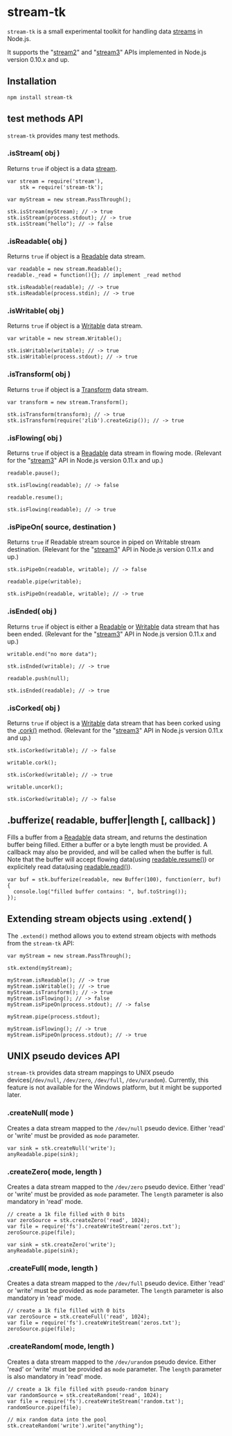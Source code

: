 stream-tk
==============

`stream-tk` is a small experimental toolkit for handling data [streams](http://nodejs.org/api/stream.html) in Node.js.

It supports the "[stream2](http://blog.nodejs.org/2012/12/20/streams2/)" and "[stream3](https://github.com/joyent/node/commit/0f8de5e1f96a07fa6de837378d29ac5f2719ec60)" APIs implemented in Node.js version 0.10.x and up.


## Installation

    npm install stream-tk


## test methods API

`stream-tk` provides many test methods.

### .isStream( obj )

Returns `true` if object is a data [stream](http://nodejs.org/api/stream.html).

    var stream = require('stream'),
        stk = require('stream-tk');
        
    var myStream = new stream.PassThrough();
    
    stk.isStream(myStream); // -> true
    stk.isStream(process.stdout); // -> true
    stk.isStream("hello"); // -> false
    
### .isReadable( obj )

Returns `true` if object is a [Readable](http://nodejs.org/api/stream.html#stream_class_stream_readable) data stream.
    
    var readable = new stream.Readable();
    readable._read = function(){}; // implement _read method
    
    stk.isReadable(readable); // -> true
    stk.isReadable(process.stdin); // -> true

### .isWritable( obj )

Returns `true` if object is a [Writable](http://nodejs.org/api/stream.html#stream_class_stream_writable) data stream.

    var writable = new stream.Writable();
    
    stk.isWritable(writable); // -> true
    stk.isWritable(process.stdout); // -> true
    
### .isTransform( obj )

Returns `true` if object is a [Transform](http://nodejs.org/api/stream.html#stream_class_stream_transform) data stream.

    var transform = new stream.Transform();
    
    stk.isTransform(transform); // -> true
    stk.isTransform(require('zlib').createGzip()); // -> true
    
### .isFlowing( obj )

Returns `true` if object is a [Readable](http://nodejs.org/api/stream.html#stream_class_stream_readable) data stream in flowing mode.
(Relevant for the "[stream3](https://github.com/joyent/node/commit/0f8de5e1f96a07fa6de837378d29ac5f2719ec60)" API in Node.js version 0.11.x and up.)

    readable.pause();
    
    stk.isFlowing(readable); // -> false
    
    readable.resume();
    
    stk.isFlowing(readable); // -> true
    
### .isPipeOn( source, destination )

Returns `true` if Readable stream source in piped on Writable stream destination.
(Relevant for the "[stream3](https://github.com/joyent/node/commit/0f8de5e1f96a07fa6de837378d29ac5f2719ec60)" API in Node.js version 0.11.x and up.)

    stk.isPipeOn(readable, writable); // -> false
    
    readable.pipe(writable);
    
    stk.isPipeOn(readable, writable); // -> true
    
### .isEnded( obj )

Returns `true` if object is either a [Readable](http://nodejs.org/api/stream.html#stream_class_stream_readable)
or [Writable](http://nodejs.org/api/stream.html#stream_class_stream_writable) data stream that has been ended.
(Relevant for the "[stream3](https://github.com/joyent/node/commit/0f8de5e1f96a07fa6de837378d29ac5f2719ec60)" API in Node.js version 0.11.x and up.)

    writable.end("no more data");
    
    stk.isEnded(writable); // -> true
    
    readable.push(null);
    
    stk.isEnded(readable); // -> true
    
### .isCorked( obj )

Returns `true` if object is a [Writable](http://nodejs.org/api/stream.html#stream_class_stream_writable) data stream that has been corked using the [.cork()](http://nodejs.org/docs/v0.11.9/api/stream.html#stream_writable_cork) method.
(Relevant for the "[stream3](https://github.com/joyent/node/commit/0f8de5e1f96a07fa6de837378d29ac5f2719ec60)" API in Node.js version 0.11.x and up.)

    stk.isCorked(writable); // -> false
    
    writable.cork();
    
    stk.isCorked(writable); // -> true
    
    writable.uncork();
    
    stk.isCorked(writable); // -> false
    
## .bufferize( readable, buffer|length [, callback] )

Fills a buffer from a [Readable](http://nodejs.org/api/stream.html#stream_class_stream_readable) data stream, and returns the destination buffer being filled. Either a buffer or a byte length must be provided. A callback may also be provided, and will be called when the buffer is full. Note that the buffer will accept flowing data(using [readable.resume()](http://nodejs.org/api/stream.html#stream_readable_resume)) or explicitely read data(using [readable.read()](http://nodejs.org/api/stream.html#stream_readable_read_size)).

    var buf = stk.bufferize(readable, new Buffer(100), function(err, buf) {
      console.log("filled buffer contains: ", buf.toString());
    });
    
## Extending stream objects using .extend( )

The `.extend()` method allows you to extend stream objects with methods from the `stream-tk` API:

    var myStream = new stream.PassThrough();

    stk.extend(myStream);
    
    myStream.isReadable(); // -> true
    myStream.isWritable(); // -> true
    myStream.isTransform(); // -> true
    myStream.isFlowing(); // -> false
    myStream.isPipeOn(process.stdout); // -> false
    
    myStream.pipe(process.stdout);
    
    myStream.isFlowing(); // -> true
    myStream.isPipeOn(process.stdout); // -> true
    
## UNIX pseudo devices API

`stream-tk` provides data stream mappings to UNIX pseudo devices(`/dev/null`, `/dev/zero`, `/dev/full`, `/dev/urandom`).
Currently, this feature is not available for the Windows platform, but it might be supported later.

### .createNull( mode )

Creates a data stream mapped to the `/dev/null` pseudo device. Either 'read' or 'write' must be provided as `mode` parameter.

    var sink = stk.createNull('write');
    anyReadable.pipe(sink);

### .createZero( mode, length )

Creates a data stream mapped to the `/dev/zero` pseudo device. Either 'read' or 'write' must be provided as `mode` parameter.
The `length` parameter is also mandatory in 'read' mode.

    // create a 1k file filled with 0 bits
    var zeroSource = stk.createZero('read', 1024);
    var file = require('fs').createWriteStream('zeros.txt');
    zeroSource.pipe(file);
    
    var sink = stk.createZero('write');
    anyReadable.pipe(sink);

### .createFull( mode, length )

Creates a data stream mapped to the `/dev/full` pseudo device. Either 'read' or 'write' must be provided as `mode` parameter.
The `length` parameter is also mandatory in 'read' mode.

    // create a 1k file filled with 0 bits
    var zeroSource = stk.createFull('read', 1024);
    var file = require('fs').createWriteStream('zeros.txt');
    zeroSource.pipe(file);

### .createRandom( mode, length )

Creates a data stream mapped to the `/dev/urandom` pseudo device. Either 'read' or 'write' must be provided as `mode` parameter.
The `length` parameter is also mandatory in 'read' mode.

    // create a 1k file filled with pseudo-random binary
    var randomSource = stk.createRandom('read', 1024);
    var file = require('fs').createWriteStream('random.txt');
    randomSource.pipe(file);
    
    // mix random data into the pool
    stk.createRandom('write').write("anything");
    
